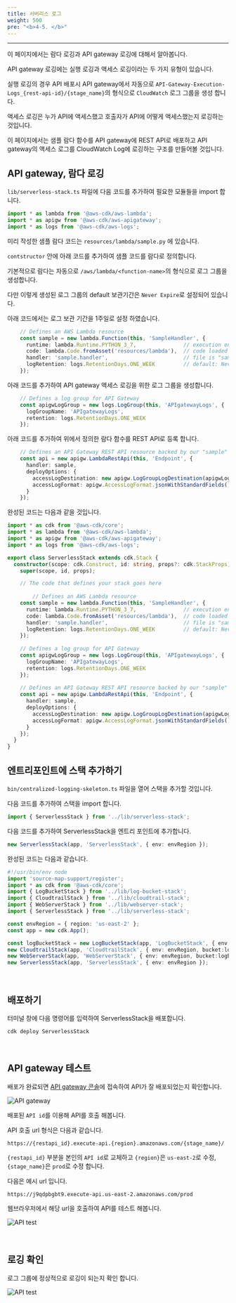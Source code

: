 ```yaml
---
title: 서버리스 로그
weight: 500
pre: "<b>4-5. </b>"
---
```

***

이 페이지에서는 람다 로깅과 API gateway 로깅에 대해서 알아봅니다.

API gateway 로깅에는 실행 로깅과 액세스 로깅이라는 두 가지 유형이 있습니다. 

실행 로깅의 경우 API 배포시 API gateway에서 자동으로 `API-Gateway-Execution-Logs_{rest-api-id}/{stage_name}`의 형식으로 `CloudWatch` 로그 그룹을 생성 합니다.

액세스 로깅은 누가 API에 액세스했고 호출자가 API에 어떻게 액세스했는지 로깅하는 것입니다. 

이 페이지에서는 샘플 람다 함수를 API gateway에 REST API로 배포하고 API gateway의 액세스 로그를 CloudWatch Log에 로깅하는 구조를 만들어볼 것입니다.

## API gateway, 람다 로깅

`lib/serverless-stack.ts` 파일에 다음 코드를 추가하여 필요한 모듈들을 import 합니다.

```typescript
import * as lambda from '@aws-cdk/aws-lambda';
import * as apigw from '@aws-cdk/aws-apigateway';
import * as logs from '@aws-cdk/aws-logs';
```

미리 작성한 샘플 람다 코드는 `resources/lambda/sample.py` 에 있습니다.

`contstructor` 안에 아래 코드를 추가하여 샘플 코드를 람다로 정의합니다.

기본적으로 람다는 자동으로 `/aws/lambda/<function-name>`의 형식으로 로그 그룹을 생성합니다.

다만 이렇게 생성된 로그 그룹의 default 보관기간은 `Never Expire`로 설정되어 있습니다.

아래 코드에서는 로그 보관 기간을 1주일로 설정 하였습니다.
```typescript
    // Defines an AWS Lambda resource
    const sample = new lambda.Function(this, 'SampleHandler', {
      runtime: lambda.Runtime.PYTHON_3_7,               // execution environment
      code: lambda.Code.fromAsset('resources/lambda'),  // code loaded from "resources/lambda" directory
      handler: 'sample.handler',                        // file is "sample", function is "handler"
      logRetention: logs.RetentionDays.ONE_WEEK         // default: Never Expire
    });
```

아래 코드를 추가하여 API gateway 액세스 로깅을 위한 로그 그룹을 생성합니다.

```typescript
    // Defines a log group for API Gateway
    const apigwLogGroup = new logs.LogGroup(this, 'APIgatewayLogs', {
      logGroupName: 'APIgatewayLogs',
      retention: logs.RetentionDays.ONE_WEEK
    });
```

아래 코드를 추가하여 위에서 정의한 람다 함수를 REST API로 등록 합니다.

```typescript
    // Defines an API Gateway REST API resource backed by our "sample" function.
    const api = new apigw.LambdaRestApi(this, 'Endpoint', {
      handler: sample,
      deployOptions: {
        accessLogDestination: new apigw.LogGroupLogDestination(apigwLogGroup),
        accessLogFormat: apigw.AccessLogFormat.jsonWithStandardFields()
      }
    });
```

완성된 코드는 다음과 같을 것입니다.

```typescript
import * as cdk from '@aws-cdk/core';
import * as lambda from '@aws-cdk/aws-lambda';
import * as apigw from '@aws-cdk/aws-apigateway';
import * as logs from '@aws-cdk/aws-logs';

export class ServerlessStack extends cdk.Stack {
  constructor(scope: cdk.Construct, id: string, props?: cdk.StackProps) {
    super(scope, id, props);

    // The code that defines your stack goes here
    
        // Defines an AWS Lambda resource
    const sample = new lambda.Function(this, 'SampleHandler', {
      runtime: lambda.Runtime.PYTHON_3_7,               // execution environment
      code: lambda.Code.fromAsset('resources/lambda'),  // code loaded from "resources/lambda" directory
      handler: 'sample.handler',                        // file is "sample", function is "handler"
      logRetention: logs.RetentionDays.ONE_WEEK         // default: Never Expire
    });
    
    // Defines a log group for API Gateway
    const apigwLogGroup = new logs.LogGroup(this, 'APIgatewayLogs', {
      logGroupName: 'APIgatewayLogs',
      retention: logs.RetentionDays.ONE_WEEK
    });
    
    // Defines an API Gateway REST API resource backed by our "sample" function.
    const api = new apigw.LambdaRestApi(this, 'Endpoint', {
      handler: sample,
      deployOptions: {
        accessLogDestination: new apigw.LogGroupLogDestination(apigwLogGroup),
        accessLogFormat: apigw.AccessLogFormat.jsonWithStandardFields()
      }
    });
  }
}
```

## 엔트리포인트에 스택 추가하기

`bin/centralized-logging-skeleton.ts` 파일을 열어 스택을 추가할 것입니다.

다음 코드를 추가하여 스택을 import 합니다.

```typescript
import { ServerlessStack } from '../lib/serverless-stack';
```

다음 코드를 추가하여 ServerlessStack을 엔트리 포인트에 추가합니다.

```typescript
new ServerlessStack(app, 'ServerlessStack', { env: envRegion });
```

완성된 코드는 다음과 같습니다.

```typescript
#!/usr/bin/env node
import 'source-map-support/register';
import * as cdk from '@aws-cdk/core';
import { LogBucketStack } from '../lib/log-bucket-stack';
import { CloudtrailStack } from '../lib/cloudtrail-stack';
import { WebServerStack } from '../lib/webserver-stack';
import { ServerlessStack } from '../lib/serverless-stack';

const envRegion = { region: 'us-east-2' };
const app = new cdk.App();

const logBucketStack = new LogBucketStack(app, 'LogBucketStack', { env: envRegion });
new CloudtrailStack(app, 'CloudtrailStack', { env: envRegion, bucket:logBucketStack.logBucket });
new WebServerStack(app, 'WebServerStack', { env: envRegion, bucket:logBucketStack.logBucket });
new ServerlessStack(app, 'ServerlessStack', { env: envRegion });
```

&nbsp;

## 배포하기

터미널 창에 다음 명령어를 입력하여 ServerlessStack을 배포합니다.

```
cdk deploy ServerlessStack
```

&nbsp;

## API gateway 테스트

배포가 완료되면 [API gateway 콘솔](https://us-east-2.console.aws.amazon.com/apigateway/main/apis?region=us-east-2)에 접속하여 API가 잘 배포되었는지 확인합니다. 

![API gateway](/images/workshop1/api-gateway.png)
 
배포된 `API id`를 이용해 API를 호출 해봅니다.

API 호출 url 형식은 다음과 같습니다.

```
https://{restapi_id}.execute-api.{region}.amazonaws.com/{stage_name}/
```

`{restapi_id}` 부분을 본인의 `API id`로 교체하고 `{region}`은 `us-east-2`로 수정, `{stage_name}`은 `prod`로 수정 합니다.

다음은 예시 url 입니다.

```
https://j9qdpbgbt9.execute-api.us-east-2.amazonaws.com/prod
```

웹브라우저에서 해당 url을 호출하여 API를 테스트 해봅니다.

![API test](/images/workshop1/api-url.png)

&nbsp;

## 로깅 확인

로그 그룹에 정상적으로 로깅이 되는지 확인 합니다.

![API test](/images/workshop1/api-loggroup.png)